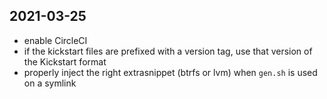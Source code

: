 ## 2021-03-25
- enable CircleCI
- if the kickstart files are prefixed with a version tag, use that version of the Kickstart format
- properly inject the right extrasnippet (btrfs or lvm) when `gen.sh` is used on a symlink
